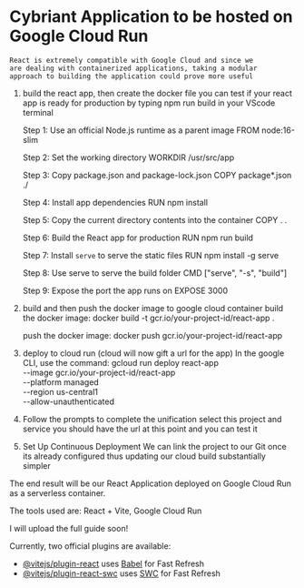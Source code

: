 # Cybriant Application to be hosted on Google Cloud Run
    React is extremely compatible with Google Cloud and since we 
    are dealing with containerized applications, taking a modular
    approach to building the application could prove more useful

1) build the react app, then create the docker file 
    you can test if your react app is ready for production by typing npm run build in your VScode terminal

    Step 1: Use an official Node.js runtime as a parent image
    FROM node:16-slim

    Step 2: Set the working directory
    WORKDIR /usr/src/app

    Step 3: Copy package.json and package-lock.json
    COPY package*.json ./

    Step 4: Install app dependencies
    RUN npm install

    Step 5: Copy the current directory contents into the container
    COPY . .

    Step 6: Build the React app for production
    RUN npm run build

    Step 7: Install `serve` to serve the static files
    RUN npm install -g serve

    Step 8: Use serve to serve the build folder
    CMD ["serve", "-s", "build"]

    Step 9: Expose the port the app runs on
    EXPOSE 3000
2) build and then push the docker image to google cloud container
    build the docker image: docker build -t gcr.io/your-project-id/react-app .

    push the docker image: docker push gcr.io/your-project-id/react-app

3) deploy to cloud run (cloud will now gift a url for the app)
    In the google CLI, use the command:
    gcloud run deploy react-app \
    --image gcr.io/your-project-id/react-app \
    --platform managed \
    --region us-central1 \
    --allow-unauthenticated

4) Follow the prompts to complete the unification
    select this project and service
    you should have the url at this point and you can test it

5) Set Up Continuous Deployment
    We can link the project to our Git once its already configured
    thus updating our cloud build substantially simpler    

The end result will be our React Application deployed on Google Cloud Run as 
a serverless container.


The tools used are:
React + Vite, Google Cloud Run

I will upload the full guide soon!

Currently, two official plugins are available:

- [@vitejs/plugin-react](https://github.com/vitejs/vite-plugin-react/blob/main/packages/plugin-react/README.md) uses [Babel](https://babeljs.io/) for Fast Refresh
- [@vitejs/plugin-react-swc](https://github.com/vitejs/vite-plugin-react-swc) uses [SWC](https://swc.rs/) for Fast Refresh
